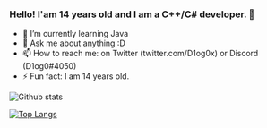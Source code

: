 ### Hello! I'am 14 years old and I am a C++/C# developer. 👋

- 🌱 I’m currently learning Java
- 💬 Ask me about anything :D
- 📫 How to reach me: on Twitter (twitter.com/D1og0x) or Discord (D1og0#4050)
- ⚡ Fun fact: I am 14 years old.

![Github stats](https://github-readme-stats.vercel.app/api?username=darklol9&count_private=true&theme=dracula)

[![Top Langs](https://github-readme-stats.vercel.app/api/top-langs/?username=darklol9&count_private=true&layout=compact&theme=dracula)](https://github.com/anuraghazra/github-readme-stats)
